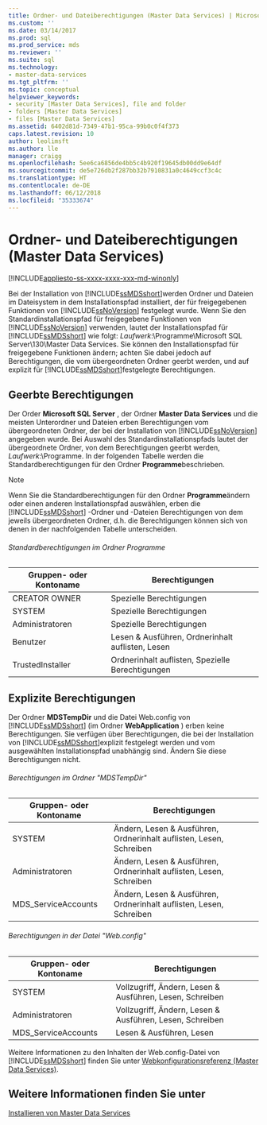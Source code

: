 ```yaml
---
title: Ordner- und Dateiberechtigungen (Master Data Services) | Microsoft-Dokumentation
ms.custom: ''
ms.date: 03/14/2017
ms.prod: sql
ms.prod_service: mds
ms.reviewer: ''
ms.suite: sql
ms.technology:
- master-data-services
ms.tgt_pltfrm: ''
ms.topic: conceptual
helpviewer_keywords:
- security [Master Data Services], file and folder
- folders [Master Data Services]
- files [Master Data Services]
ms.assetid: 6402d81d-7349-47b1-95ca-99b0c0f4f373
caps.latest.revision: 10
author: leolimsft
ms.author: lle
manager: craigg
ms.openlocfilehash: 5ee6ca6856de4bb5c4b920f19645db00dd9e64df
ms.sourcegitcommit: de5e726db2f287bb32b7910831a0c4649ccf3c4c
ms.translationtype: HT
ms.contentlocale: de-DE
ms.lasthandoff: 06/12/2018
ms.locfileid: "35333674"
---
```

# <a name="folder-and-file-permissions-master-data-services"></a>Ordner- und Dateiberechtigungen (Master Data Services)

[!INCLUDE[appliesto-ss-xxxx-xxxx-xxx-md-winonly](../includes/appliesto-ss-xxxx-xxxx-xxx-md-winonly.md)]

  Bei der Installation von [!INCLUDE[ssMDSshort](../includes/ssmdsshort-md.md)]werden Ordner und Dateien im Dateisystem in dem Installationspfad installiert, der für freigegebenen Funktionen von [!INCLUDE[ssNoVersion](../includes/ssnoversion-md.md)] festgelegt wurde. Wenn Sie den Standardinstallationspfad für freigegebene Funktionen von [!INCLUDE[ssNoVersion](../includes/ssnoversion-md.md)] verwenden, lautet der Installationspfad für [!INCLUDE[ssMDSshort](../includes/ssmdsshort-md.md)] wie folgt: *Laufwerk*:\Programme\Microsoft SQL Server\130\Master Data Services. Sie können den Installationspfad für freigegebene Funktionen ändern; achten Sie dabei jedoch auf Berechtigungen, die vom übergeordneten Ordner geerbt werden, und auf explizit für [!INCLUDE[ssMDSshort](../includes/ssmdsshort-md.md)]festgelegte Berechtigungen.  
  
## <a name="inherited-permissions"></a>Geerbte Berechtigungen  
 Der Order **Microsoft SQL Server** , der Ordner **Master Data Services** und die meisten Unterordner und Dateien erben Berechtigungen vom übergeordneten Ordner, der bei der Installation von [!INCLUDE[ssNoVersion](../includes/ssnoversion-md.md)] angegeben wurde. Bei Auswahl des Standardinstallationspfads lautet der übergeordnete Ordner, von dem Berechtigungen geerbt werden, *Laufwerk*:\Programme. In der folgenden Tabelle werden die Standardberechtigungen für den Ordner **Programme**beschrieben.  
  
> [!NOTE]  
>  Wenn Sie die Standardberechtigungen für den Ordner **Programme**ändern oder einen anderen Installationspfad auswählen, erben die [!INCLUDE[ssMDSshort](../includes/ssmdsshort-md.md)] -Ordner und -Dateien Berechtigungen von dem jeweils übergeordneten Ordner, d.h. die Berechtigungen können sich von denen in der nachfolgenden Tabelle unterscheiden.  
  
###### <a name="program-files-default-permissions"></a>Standardberechtigungen im Ordner Programme  
  
|Gruppen- oder Kontoname|Berechtigungen|  
|---------------------------|-----------------|  
|CREATOR OWNER|Spezielle Berechtigungen|  
|SYSTEM|Spezielle Berechtigungen|  
|Administratoren|Spezielle Berechtigungen|  
|Benutzer|Lesen & Ausführen, Ordnerinhalt auflisten, Lesen|  
|TrustedInstaller|Ordnerinhalt auflisten, Spezielle Berechtigungen|  
  
## <a name="explicit-permissions"></a>Explizite Berechtigungen  
 Der Ordner **MDSTempDir** und die Datei Web.config von [!INCLUDE[ssMDSshort](../includes/ssmdsshort-md.md)] (im Ordner **WebApplication** ) erben keine Berechtigungen. Sie verfügen über Berechtigungen, die bei der Installation von [!INCLUDE[ssMDSshort](../includes/ssmdsshort-md.md)]explizit festgelegt werden und vom ausgewählten Installationspfad unabhängig sind. Ändern Sie diese Berechtigungen nicht.  
  
###### <a name="mdstempdir-permissions"></a>Berechtigungen im Ordner "MDSTempDir"  
  
|Gruppen- oder Kontoname|Berechtigungen|  
|---------------------------|-----------------|  
|SYSTEM|Ändern, Lesen & Ausführen, Ordnerinhalt auflisten, Lesen, Schreiben|  
|Administratoren|Ändern, Lesen & Ausführen, Ordnerinhalt auflisten, Lesen, Schreiben|  
|MDS_ServiceAccounts|Ändern, Lesen & Ausführen, Ordnerinhalt auflisten, Lesen, Schreiben|  
  
###### <a name="webconfig-permissions"></a>Berechtigungen in der Datei "Web.config"  
  
|Gruppen- oder Kontoname|Berechtigungen|  
|---------------------------|-----------------|  
|SYSTEM|Vollzugriff, Ändern, Lesen & Ausführen, Lesen, Schreiben|  
|Administratoren|Vollzugriff, Ändern, Lesen & Ausführen, Lesen, Schreiben|  
|MDS_ServiceAccounts|Lesen & Ausführen, Lesen|  
  
 Weitere Informationen zu den Inhalten der Web.config-Datei von [!INCLUDE[ssMDSshort](../includes/ssmdsshort-md.md)] finden Sie unter [Webkonfigurationsreferenz &#40;Master Data Services&#41;](../master-data-services/web-configuration-reference-master-data-services.md).  
  
## <a name="see-also"></a>Weitere Informationen finden Sie unter  
 [Installieren von Master Data Services](../master-data-services/install-windows/install-master-data-services.md)  
  
  
